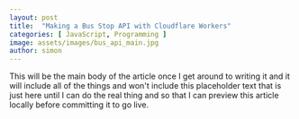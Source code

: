 ```yaml
---
layout: post
title:  "Making a Bus Stop API with Cloudflare Workers"
categories: [ JavaScript, Programming ]
image: assets/images/bus_api_main.jpg
author: simon
---
```

This will be the main body of the article once I get around to writing it and it will include all of the things and won't include this placeholder text that is just here until I can do the real thing and so that I can preview this article locally before committing it to go live.